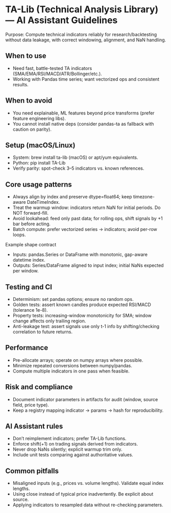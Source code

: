 # TA-Lib (Technical Analysis Library) — AI Assistant Guidelines

Purpose: Compute technical indicators reliably for research/backtesting without data leakage, with correct windowing, alignment, and NaN handling.

## When to use
- Need fast, battle-tested TA indicators (SMA/EMA/RSI/MACD/ATR/Bollinger/etc.).
- Working with Pandas time series; want vectorized ops and consistent results.

## When to avoid
- You need explainable, ML features beyond price transforms (prefer feature engineering libs).
- You cannot install native deps (consider pandas-ta as fallback with caution on parity).

## Setup (macOS/Linux)
- System: brew install ta-lib (macOS) or apt/yum equivalents.
- Python: pip install TA-Lib
- Verify parity: spot-check 3–5 indicators vs. known references.

## Core usage patterns
- Always align by index and preserve dtype=float64; keep timezone-aware DateTimeIndex.
- Treat the warmup window: indicators return NaN for initial periods. Do NOT forward-fill.
- Avoid lookahead: feed only past data; for rolling ops, shift signals by +1 bar before acting.
- Batch compute: prefer vectorized series → indicators; avoid per-row loops.

Example shape contract
- Inputs: pandas.Series or DataFrame with monotonic, gap-aware datetime index.
- Outputs: Series/DataFrame aligned to input index; initial NaNs expected per window.

## Testing and CI
- Determinism: set pandas options; ensure no random ops.
- Golden tests: assert known candles produce expected RSI/MACD (tolerance 1e-8).
- Property tests: increasing-window monotonicity for SMA; window change affects only trailing region.
- Anti-leakage test: assert signals use only t-1 info by shifting/checking correlation to future returns.

## Performance
- Pre-allocate arrays; operate on numpy arrays where possible.
- Minimize repeated conversions between numpy/pandas.
- Compute multiple indicators in one pass when feasible.

## Risk and compliance
- Document indicator parameters in artifacts for audit (window, source field, price type).
- Keep a registry mapping indicator → params → hash for reproducibility.

## AI Assistant rules
- Don’t reimplement indicators; prefer TA-Lib functions.
- Enforce shift(+1) on trading signals derived from indicators.
- Never drop NaNs silently; explicit warmup trim only.
- Include unit tests comparing against authoritative values.

## Common pitfalls
- Misaligned inputs (e.g., prices vs. volume lengths). Validate equal index lengths.
- Using close instead of typical price inadvertently. Be explicit about source.
- Applying indicators to resampled data without re-checking parameters.
